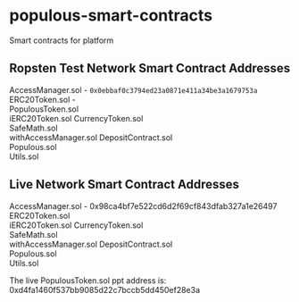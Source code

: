 # populous-smart-contracts
Smart contracts for platform


## Ropsten Test Network Smart Contract Addresses

AccessManager.sol - `0x0ebbaf0c3794ed23a0871e411a34be3a1679753a`   
ERC20Token.sol -      
PopulousToken.sol      
iERC20Token.sol
CurrencyToken.sol               
SafeMath.sol           
withAccessManager.sol
DepositContract.sol    
Populous.sol           
Utils.sol



## Live Network Smart Contract Addresses

AccessManager.sol - 0x98ca4bf7e522cd6d2f69cf843dfab327a1e26497   
ERC20Token.sol         
iERC20Token.sol
CurrencyToken.sol               
SafeMath.sol           
withAccessManager.sol
DepositContract.sol    
Populous.sol           
Utils.sol

The live PopulousToken.sol ppt address is: 0xd4fa1460f537bb9085d22c7bccb5dd450ef28e3a
